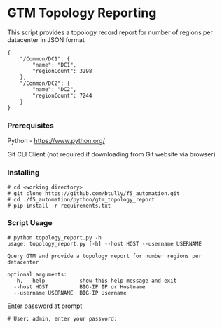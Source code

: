 # GTM Topology Reporting

This script provides a topology record report for number of regions per datacenter in JSON format

```
{
    "/Common/DC1": {
        "name": "DC1",
        "regionCount": 3298
    },
    "/Common/DC2": {
        "name": "DC2",
        "regionCount": 7244
    }
}
```

### Prerequisites


Python - https://www.python.org/

Git CLI Client (not required if downloading from Git website via browser)


### Installing

```
# cd <working directory>
# git clone https://github.com/btully/f5_automation.git
# cd ./f5_automation/python/gtm_topology_report
# pip install -r requirements.txt
```

### Script Usage
```
# python topology_report.py -h
usage: topology_report.py [-h] --host HOST --username USERNAME

Query GTM and provide a topology report for number regions per datacenter

optional arguments:
  -h, --help           show this help message and exit
  --host HOST          BIG-IP IP or Hostname
  --username USERNAME  BIG-IP Username
```

Enter password at prompt
```
# User: admin, enter your password:
```

